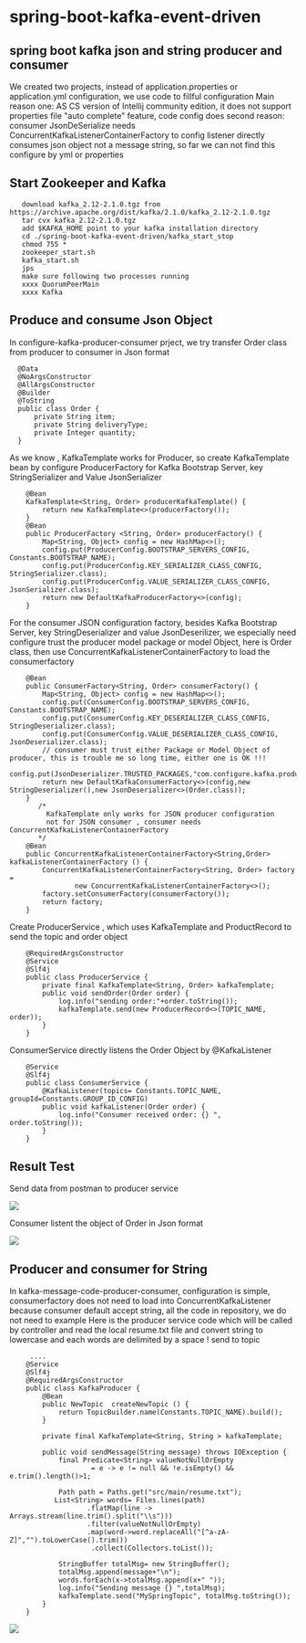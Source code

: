 # spring-boot-kafka-event-driven
## spring boot kafka json and string producer and consumer 
  We created two projects, instead of application.properties or application.yml configuration, we use code to fillful configuration
  Main reason one: AS CS version of Intellij community edition, it does not support properties file "auto complete" feature, code config does
  second reason: consumer JsonDeSerialize needs ConcurrentKafkaListenerContainerFactory to config listener directly consumes json object not a 
  message string, so far we can not find this configure by yml or properties 

## Start Zookeeper and Kafka
       download kafka_2.12-2.1.0.tgz from https://archive.apache.org/dist/kafka/2.1.0/kafka_2.12-2.1.0.tgz
       tar cvx kafka_2.12-2.1.0.tgz
       add $KAFKA_HOME point to your kafka installation directory 
       cd ./spring-boot-kafka-event-driven/kafka_start_stop
       chmod 755 *
       zookeeper_start.sh
       kafka_start.sh
       jps
       make sure following two processes running
       xxxx QuorumPeerMain
       xxxx Kafka

   
   
## Produce and consume Json Object


  In configure-kafka-producer-consumer prject, we try transfer Order class from producer to consumer in Json format
  
  
      @Data
      @NoArgsConstructor
      @AllArgsConstructor
      @Builder
      @ToString
      public class Order {
          private String item;
          private String deliveryType;
          private Integer quantity;
      }
 
 
  As we know , KafkaTemplate works for Producer, so create KafkaTemplate bean by configure ProducerFactory for Kafka Bootstrap Server, 
  key StringSerializer and Value JsonSerializer 
  
        @Bean
        KafkaTemplate<String, Order> producerKafkaTemplate() {
            return new KafkaTemplate<>(producerFactory());
        }
        @Bean
        public ProducerFactory <String, Order> producerFactory() {
            Map<String, Object> config = new HashMap<>();
            config.put(ProducerConfig.BOOTSTRAP_SERVERS_CONFIG, Constants.BOOTSTRAP_NAME);
            config.put(ProducerConfig.KEY_SERIALIZER_CLASS_CONFIG, StringSerializer.class);
            config.put(ProducerConfig.VALUE_SERIALIZER_CLASS_CONFIG, JsonSerializer.class);
            return new DefaultKafkaProducerFactory<>(config);
        }
  For the consumer JSON configuration factory, besides Kafka Bootstrap Server, key StringDeserializer and value JsonDeserilizer, we especially
  need configure trust the producer model package or model Object, here is Order class, then use ConcurrentKafkaListenerContainerFactory to load
  the consumerfactory 
  
        @Bean
        public ConsumerFactory<String, Order> consumerFactory() {
            Map<String, Object> config = new HashMap<>();
            config.put(ConsumerConfig.BOOTSTRAP_SERVERS_CONFIG, Constants.BOOTSTRAP_NAME);
            config.put(ConsumerConfig.KEY_DESERIALIZER_CLASS_CONFIG, StringDeserializer.class);
            config.put(ConsumerConfig.VALUE_DESERIALIZER_CLASS_CONFIG, JsonDeserializer.class);
            // consumer must trust either Package or Model Object of producer, this is trouble me so long time, either one is OK !!!
            config.put(JsonDeserializer.TRUSTED_PACKAGES,"com.configure.kafka.producer.consumer.model.Order");
            return new DefaultKafkaConsumerFactory<>(config,new StringDeserializer(),new JsonDeserializer<>(Order.class));
        }
           /*
             KafkaTemplate only works for JSON producer configuration
             not for JSON consumer , consumer needs ConcurrentKafkaListenerContainerFactory
           */
        @Bean
        public ConcurrentKafkaListenerContainerFactory<String,Order> kafkaListenerContainerFactory () {
            ConcurrentKafkaListenerContainerFactory<String, Order> factory =
                    new ConcurrentKafkaListenerContainerFactory<>();
            factory.setConsumerFactory(consumerFactory());
            return factory;
        }
      
  Create ProducerService , which uses KafkaTemplate and ProductRecord to send the topic and order object 
  
        @RequiredArgsConstructor
        @Service
        @Slf4j
        public class ProducerService {
            private final KafkaTemplate<String, Order> kafkaTemplate;
            public void sendOrder(Order order) {
                log.info("sending order:"+order.toString());
                kafkaTemplate.send(new ProducerRecord<>(TOPIC_NAME, order));
            }
        }
 ConsumerService directly listens the Order Object by @KafkaListener
 

        @Service
        @Slf4j
        public class ConsumerService {
            @KafkaListener(topics= Constants.TOPIC_NAME, groupId=Constants.GROUP_ID_CONFIG)
            public void kafkaListener(Order order) {
                log.info("Consumer received order: {} ", order.toString());
            }
        }
        
 ## Result Test 
   Send data from postman to producer service
   
   ![](images/producer_sending_an_order.png)
 
   Consumer listent the object of Order in Json format
   
   ![](images/consumer_listened_order_json_object.png)
   
   
 ## Producer and consumer for String 
   In kafka-message-code-producer-consumer, configuration is simple, consumerfactory does not need to load into ConcurrentKafkaListener
   because consumer default accept string, all the code in repository, we do not need to example 
   Here is the producer service code which will be called by controller and read the local resume.txt file and convert string to lowercase and
   each words are delimited by a space !
   send to topic 
   
         ....
        @Service
        @Slf4j
        @RequiredArgsConstructor
        public class KafkaProducer {
            @Bean
            public NewTopic  createNewTopic () {
                return TopicBuilder.name(Constants.TOPIC_NAME).build();
            }

            private final KafkaTemplate<String, String > kafkaTemplate;

            public void sendMessage(String message) throws IOException {
                final Predicate<String> valueNotNullOrEmpty
                        = e -> e != null && !e.isEmpty() && e.trim().length()>1;

                Path path = Paths.get("src/main/resume.txt");
               List<String> words= Files.lines(path)
                       .flatMap(line -> Arrays.stream(line.trim().split("\\s")))
                       .filter(valueNotNullOrEmpty)
                       .map(word->word.replaceAll("[^a-zA-Z]","").toLowerCase().trim())
                        .collect(Collectors.toList());

                StringBuffer totalMsg= new StringBuffer();
                totalMsg.append(message+"\n");
                words.forEach(x->totalMsg.append(x+" "));
                log.info("Sending message {} ",totalMsg);
                kafkaTemplate.send("MySpringTopic", totalMsg.toString());
            }
        }
   ![](images/consumer_received_resume.png)
   
